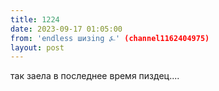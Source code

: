 ```yaml
---
title: 1224
date: 2023-09-17 01:05:00
from: 'endless шизing ⍼' (channel1162404975)
layout: post
---
```


так заела в последнее время пиздец....
